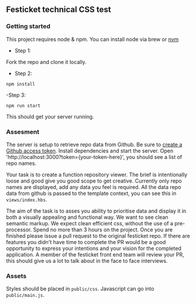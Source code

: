 ## Festicket technical CSS test


### Getting started

This project requires node & npm. You can install node via brew or [nvm](https://github.com/creationix/nvm)

- Step 1:

Fork the repo and clone it locally.

- Step 2:

```
npm install
```

-Step 3:

```
npm run start
```

This should get your server running.

### Assesment

The server is setup to retrieve repo data from Github.
Be sure to [create a Github access token](https://github.com/blog/1509-personal-api-tokens).
Install dependencies and start the server.
Open 'http://localhost:3000?token={your-token-here}', you should see a list of repo names.

Your task is to create a function repository viewer.
The brief is intentionally loose and good give you good scope to get creative.
Currently only repo names are displayed, add any data you feel is required.
All the data repo data from github is passed to the template context, you can see this in `views/index.hbs`.

The aim of the task is to asses you ability to prioritise data and display it in both a visually appealing and functional way.
We want to see clean semantic markup. We expect clean efficient css, without the use of a pre-processor.
Spend no more than 3 hours on the project.
Once you are finished please issue a pull request to the original festicket repo.
If there are features you didn't have time to complete the PR would be a good opportunity to express your intentions and your vision for the completed application.
A member of the festicket front end team will review your PR, this should give us a lot to talk about in the face to face interviews.

### Assets

Styles should be placed in `public/css`. Javascript can go into `public/main.js`.

